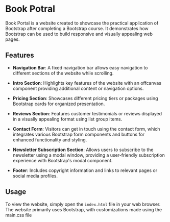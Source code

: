 # Book Potral

Book Portal is a website created to showcase the practical application of Bootstrap after completing a Bootstrap course. It demonstrates how Bootstrap can be used to build responsive and visually appealing web pages.

## Features

- **Navigation Bar**: A fixed navigation bar allows easy navigation to different sections of the website while scrolling.
  
- **Intro Section**: Highlights key features of the website with an offcanvas component providing additional content or navigation options.

- **Pricing Section**: Showcases different pricing tiers or packages using Bootstrap cards for organized presentation.

- **Reviews Section**: Features customer testimonials or reviews displayed in a visually appealing format using list group items.
  
- **Contact Form**: Visitors can get in touch using the contact form, which integrates various Bootstrap form components and buttons for enhanced functionality and styling.

- **Newsletter Subscription Section**: Allows users to subscribe to the newsletter using a modal window, providing a user-friendly subscription experience with Bootstrap's modal component.

- **Footer**: Includes copyright information and links to relevant pages or social media profiles.

## Usage

To view the website, simply open the `index.html` file in your web browser. The website primarily uses Bootstrap, with customizations made using the main.css file
